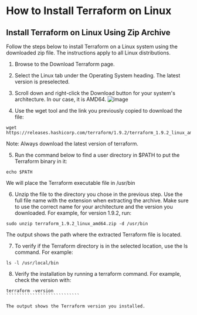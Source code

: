 # **How to Install Terraform on Linux**

## Install Terraform on Linux Using Zip Archive
Follow the steps below to install Terraform on a Linux system using the downloaded zip file. The instructions apply to all Linux distributions.

1. Browse to the Download Terraform page.

2. Select the Linux tab under the Operating System heading. The latest version is preselected.

3. Scroll down and right-click the Download button for your system's architecture. In our case, it is AMD64.
   ![image](https://github.com/user-attachments/assets/b9500baf-16f2-48e3-bafd-24cee6a48118)


4. Use the wget tool and the link you previously copied to download the file:
`````````````````````````
wget https://releases.hashicorp.com/terraform/1.9.2/terraform_1.9.2_linux_amd64.zip
``````````````````````````````````
Note: Always download the latest version of terraform.

5. Run the command below to find a user directory in $PATH to put the Terraform binary in it:
``````````````
echo $PATH
``````````````````````````````
We will place the Terraform executable file in /usr/bin

6. Unzip the file to the directory you chose in the previous step. Use the full file name with the extension when extracting the archive. Make sure to use the correct name for your architecture and the version you downloaded. For example, for version 1.9.2, run:
`````````````````````````````````````````````````````````````````
sudo unzip terraform_1.9.2_linux_amd64.zip -d /usr/bin
``````````````````````````````````````````````````````````````````

The output shows the path where the extracted Terraform file is located.

7. To verify if the Terraform directory is in the selected location, use the ls command. For example:
`````````````````````````
ls -l /usr/local/bin
``````````````````````````
8. Verify the installation by running a terraform command. For example, check the version with:
```````````````````````````````
terraform -version
````````````````````````````

The output shows the Terraform version you installed.


